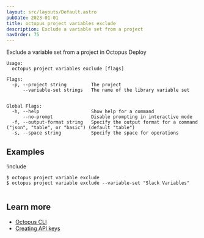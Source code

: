 ```yaml
---
layout: src/layouts/Default.astro
pubDate: 2023-01-01
title: octopus project variables exclude
description: Exclude a variable set from a project
navOrder: 75
---
```


Exclude a variable set from a project in Octopus Deploy


```
Usage:
  octopus project variables exclude [flags]

Flags:
  -p, --project string         The project
      --variable-set strings   The name of the library variable set


Global Flags:
  -h, --help                   Show help for a command
      --no-prompt              Disable prompting in interactive mode
  -f, --output-format string   Specify the output format for a command ("json", "table", or "basic") (default "table")
  -s, --space string           Specify the space for operations

```

## Examples

!include <samples-instance>


```
$ octopus project variable exclude
$ octopus project variable exclude --variable-set "Slack Variables"


```

## Learn more

- [Octopus CLI](/docs/octopus-rest-api/cli/)
- [Creating API keys](/docs/octopus-rest-api/how-to-create-an-api-key.md)